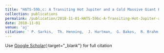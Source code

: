 ```yaml
---
title: "HATS-59b,c: A Transiting Hot Jupiter and a Cold Massive Giant Planet around a Sun-like Star"
collection: publications
permalink: /publication/2018-11-01-HATS-59bc-A-Transiting-Hot-Jupiter-and-a-Cold-Massive-Giant-Planet-around-a-Sun-like-Star
date: 2018-11-01
venue: 'aj'
citation: ' P. Sarkis,  Th. Henning,  J. Hartman,  G. Bakos,  R. Brahm,  A. Jordán,  D. Bayliss,  L. Mancini,  N. Espinoza,  M. Rabus,  Z. Csubry,  W. Bhatti,  K. Penev,  G. Zhou,  J. Bento,  T. Tan,  P. Arriagada,  R. Butler,  J. Crane,  S. Shectman,  C. Tinney,  D. Wright,  B. Addison,  S. Durkan,  V. Suc,  L. Buchhave,  M. de Val-Borro,  J. Lázár,  I. Papp,  P. Sári, &quot;HATS-59b,c: A Transiting Hot Jupiter and a Cold Massive Giant Planet around a Sun-like Star.&quot; aj, 2018.'
---
```

Use [Google Scholar](https://scholar.google.com/scholar?q=HATS+59b,c:+A+Transiting+Hot+Jupiter+and+a+Cold+Massive+Giant+Planet+around+a+Sun+like+Star){:target="_blank"} for full citation